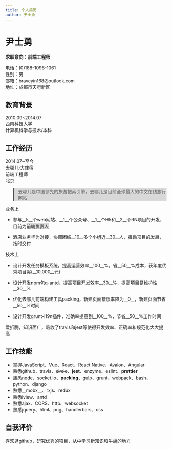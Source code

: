 ```yaml
---
title: 个人简历
author: 尹士勇
---
```

# 尹士勇

__求职意向：前端工程师__
<div class="cv-wrapper">
<div>电话：(0)188-1096-1061</div>
<div>性别：男</div>
</div>
<div class="cv-wrapper">
<div>邮箱：braveyin168@outlook.com</div>
<div >地址：成都市天府新区</div>
</div>



## 教育背景

<div class="cv-wrapper">
<div>2010.09~2014.07</div>
<div>西南科技大学</div>     
<div style="flex: 2">计算机科学与技术/本科</div>
</div>

## 工作经历

<div class="cv-wrapper">
<div>2014.07~至今</div>
<div>去哪儿&middot;大住宿</div>     
<div>前端工程师</div>
<div>北京</div>
</div>

> 去哪儿是中国领先的旅游搜索引擎，去哪儿是目前全球最大的中文在线旅行网站

业务上
- 参与__5__个web网站、__1__个公众号、__1__个H5和__2__个RN项目的开发，目前为<span class="centers">前端负责人</span>

- 酒店业务华为对接，协调团结__10__多个小组近__30__人，推动项目的发展，按时交付

技术上
- 设计开发任务模板系统，提高运营效率__100__%，省__50__%成本，获年度优秀项目奖(__10,000__元)

- 设计开发npm包q-antd，提高项目开发效率__30__%，提高项目易维护性__30__%

- 优化去哪儿前端构建工具packing，新建页面错误率降为__0__，新建页面节省__50__%时间

- 设计开发grunt-i19n插件，准确率提高到__100__%，节省__50__%工作时间

爱折腾，知识面广，吸收了travis和jest等使得开发效率、正确率和规范化大大提高

## 工作技能

- 掌握JavaScript、Vue、React、React Native、~~Avalon~~、Angular
- 熟悉github、travis、~~circle~~、__jest__、enzyme、eslint、__prettier__
- 熟悉node、socket.io、__packing__、gulp、grunt、webpack、bash、python、django
- 熟悉__mobx__、rxjs、redux
- 熟悉iview、antd
- 熟悉ajax、CORS、http、websocket
- 熟悉jquery、html、pug、handlerbars、css

## 自我评价

喜欢逛github，研究优秀的项目，从中学习新知识和牛逼的地方

<style scoped>
  .fixedHeaderContainer,
.postHeader,
#docsNav,
.onPageNav,
.blog-recent,
.nav-footer {
    display: none;
}
.navPusher,
.blogContainer .lonePost {
    padding-top: 0;
}
.sideNavVisible .wrapper {
    max-width: 860px !important;
    min-width: 510px;
}
#back-to-top{
  background: #333;
}
blockquote{
  border-left-color: #333;
  background: #d8d8d8;
}
.centers {
    background: #d8d8d8;
}
</style>

